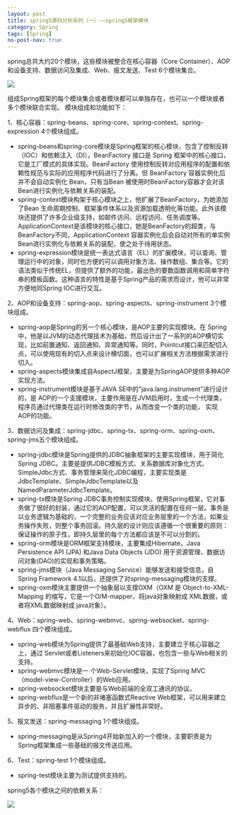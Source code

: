 ```yaml
---
layout: post
title: spring5源码分析系列（一）——spring5框架模块
category: Spring
tags: [Spring]
no-post-nav: true
---
```


spring总共大约20个模块，这些模块被整合在核心容器（Core Container）、AOP和设备支持、数据访问及集成、Web、报文发送、Test 6个模块集合。

![](https://yaofengdoit.github.io/assets/images/2019/spring/1-1.png)

组成Spring框架的每个模块集合或者模块都可以单独存在，也可以一个模块或者多个模块联合实现。
模块组成和功能如下：

1、核心容器：spring-beans、spring-core、spring-context、spring-expression 4个模块组成。
- spring-beans和spring-core模块是Spring框架的核心模块，包含了控制反转（IOC）和依赖注入（DI）。BeanFactory 接口是 Spring 框架中的核心接口，它是工厂模式的具体实现。BeanFactory 使用控制反转对应用程序的配置和依赖性规范与实际的应用程序代码进行了分离。但 BeanFactory 容器实例化后并不会自动实例化 Bean，只有当Bean
被使用时BeanFactory容器才会对该Bean进行实例化与依赖关系的装配。
- spring-context模块构架于核心模块之上，他扩展了BeanFactory，为她添加了Bean 生命周期控制、框架事件体系以及资源加载透明化等功能。此外该模块还提供了许多企业级支持，如邮件访问、远程访问、任务调度等。ApplicationContext是该模块的核心接口，她是BeanFactory的超类，与BeanFactory不同，ApplicationContext 容器实例化后会自动对所有的单实例Bean进行实例化与依赖关系的装配，使之处于待用状态。
- spring-expression模块是统一表达式语言（EL）的扩展模块，可以查询、管理运行中的对象，同时也方便的可以调用对象方法、操作数组、集合等。它的语法类似于传统EL，但提供了额外的功能，最出色的要数函数调用和简单字符串的模板函数。这种语言的特性是基于Spring产品的需求而设计，他可以非常方便地同Spring IOC进行交互。

2、AOP和设备支持：spring-aop、spring-aspects、spring-instrument 3个模块组成。
- spring-aop是Spring的另一个核心模块，是AOP主要的实现模块。在 Spring 中，他是以JVM的动态代理技术为基础，然后设计出了一系列的AOP横切实现，比如前置通知、返回通知、异常通知等。同时，Pointcut接口来匹配切入点，可以使用现有的切入点来设计横切面，也可以扩展相关方法根据需求进行切入。
- spring-aspects模块集成自AspectJ框架，主要是为SpringAOP提供多种AOP实现方法。
- spring-instrument模块是基于JAVA SE中的"java.lang.instrument"进行设计的，是 AOP的一个支援模块，主要作用是在JVM启用时，生成一个代理类，程序员通过代理类在运行时修改类的字节，从而改变一个类的功能， 实现AOP的功能。

3、数据访问及集成：spring-jdbc、spring-tx、spring-orm、spring-oxm、spring-jms五个模块组成。
- spring-jdbc模块是Spring提供的JDBC抽象框架的主要实现模块，用于简化Spring JDBC。主要是提供JDBC模板方式、关系数据库对象化方式、SimpleJdbc方式、事务管理来简化JDBC编程，主要实现类是JdbcTemplate、SimpleJdbcTemplate以及 NamedParameterJdbcTemplate。
- spring-tx模块是Spring JDBC事务控制实现模块。使用Spring框架，它对事务做了很好的封装，通过它的AOP配置，可以灵活的配置在任何一层。事务是以业务逻辑为基础的，一个完整的业务应该对应业务层里的一个方法，如果业务操作失败，则整个事务回滚。持久层的设计则应该遵循一个很重要的原则：保证操作的原子性，即持久层里的每个方法都应该是不可以分割的。
- spring-orm模块是ORM框架支持模块，主要集成Hibernate，Java Persistence API (JPA) 和Java Data Objects (JDO) 用于资源管理、数据访问对象(DAO)的实现和事务策略。 
- spring-jms模块（Java Messaging Service）能够发送和接受信息，自Spring Framework 4.1以后，还提供了对spring-messaging模块的支撑。
- spring-oxm模块主要提供一个抽象层以支撑OXM（OXM 是 Object-to-XML-Mapping 的缩写，它是一个O/M-mapper，将java对象映射成 XML数据，或者将XML数据映射成 java对象）。

4、Web：spring-web、spring-webmvc、spring-websocket、spring-webflux 四个模块组成。
- spring-web模块为Spring提供了最基础Web支持，主要建立于核心容器之上，通过 Servlet或者Listeners来初始化IOC容器，也包含一些与Web相关的支持。 
- spring-webmvc模块是一 个Web-Servlet模块，实现了Spring MVC
（model-view-Controller）的Web应用。
- spring-websocket模块主要是与Web前端的全双工通讯的协议。 
- spring-webflux是一个新的非堵塞函数式Reactive Web框架，可以用来建立异步的、非阻塞事件驱动的服务，并且扩展性非常好。

5、报文发送：spring-messaging 1个模块组成。
- spring-messaging是从Spring4开始新加入的一个模块，主要职责是为Spring框架集成一些基础的报文传送应用。

6、Test：spring-test 1个模块组成。
- spring-test模块主要为测试提供支持的。


spring5各个模块之间的依赖关系：

![](https://yaofengdoit.github.io/assets/images/2019/spring/1-2.png)




